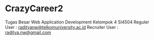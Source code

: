 # CrazyCareer2
 Tugas Besar Web Application Development Kelompok 4 SI4504
 Reguler User : radityanw@telkomuniversity.ac.id
 Recruiter User : raditya.nw@gmail.com
